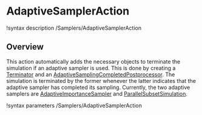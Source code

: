 # AdaptiveSamplerAction

!syntax description /Samplers/AdaptiveSamplerAction

## Overview

This action automatically adds the necessary objects to terminate the simulation if an adaptive sampler is used.
This is done by creating a [Terminator](framework:Terminator.md) and an [AdaptiveSamplingCompletedPostprocessor](AdaptiveSamplingCompletedPostprocessor.md).
The simulation is terminated by the former whenever the latter indicates that the adaptive sampler has completed its sampling.
Currently, the two adaptive samplers are [AdaptiveImportanceSampler](AdaptiveImportanceSampler.md) and [ParallelSubsetSimulation](ParallelSubsetSimulation.md).


!syntax parameters /Samplers/AdaptiveSamplerAction
